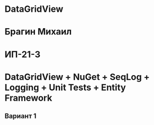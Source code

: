 # DataGridView  
# Брагин Михаил
# ИП-21-3 
# DataGridView + NuGet + SeqLog + Logging + Unit Tests + Entity Framework
## Вариант 1
